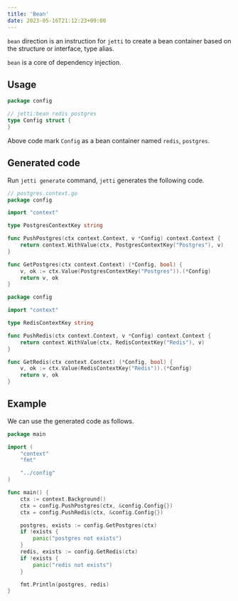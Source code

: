 ```yaml
---
title: 'Bean'
date: 2023-05-16T21:12:23+09:00
---
```


`bean` direction is an instruction for `jetti` to create a bean container based on the structure or interface, type alias.

`bean` is a core of dependency injection.

## Usage

```go
package config

// jetti:bean redis postgres
type Config struct {
}
```

Above code mark `Config` as a bean container named `redis`, `postgres`.

## Generated code

Run `jetti generate` command, `jetti` generates the following code.

```go
// postgres.context.go
package config

import "context"

type PostgresContextKey string

func PushPostgres(ctx context.Context, v *Config) context.Context {
	return context.WithValue(ctx, PostgresContextKey("Postgres"), v)
}

func GetPostgres(ctx context.Context) (*Config, bool) {
	v, ok := ctx.Value(PostgresContextKey("Postgres")).(*Config)
	return v, ok
}
```

```go
package config

import "context"

type RedisContextKey string

func PushRedis(ctx context.Context, v *Config) context.Context {
	return context.WithValue(ctx, RedisContextKey("Redis"), v)
}

func GetRedis(ctx context.Context) (*Config, bool) {
	v, ok := ctx.Value(RedisContextKey("Redis")).(*Config)
	return v, ok
}
```

## Example

We can use the generated code as follows.

```go
package main

import (
    "context"
    "fmt"

    "../config"
)

func main() {
	ctx := context.Background()
    ctx = config.PushPostgres(ctx, &config.Config{})
    ctx = config.PushRedis(ctx, &config.Config{})

    postgres, exists := config.GetPostgres(ctx)
	if !exists {
		panic("postgres not exists")
	}
    redis, exists := config.GetRedis(ctx)
	if !exists {
		panic("redis not exists")
	}

    fmt.Println(postgres, redis)
}
```

